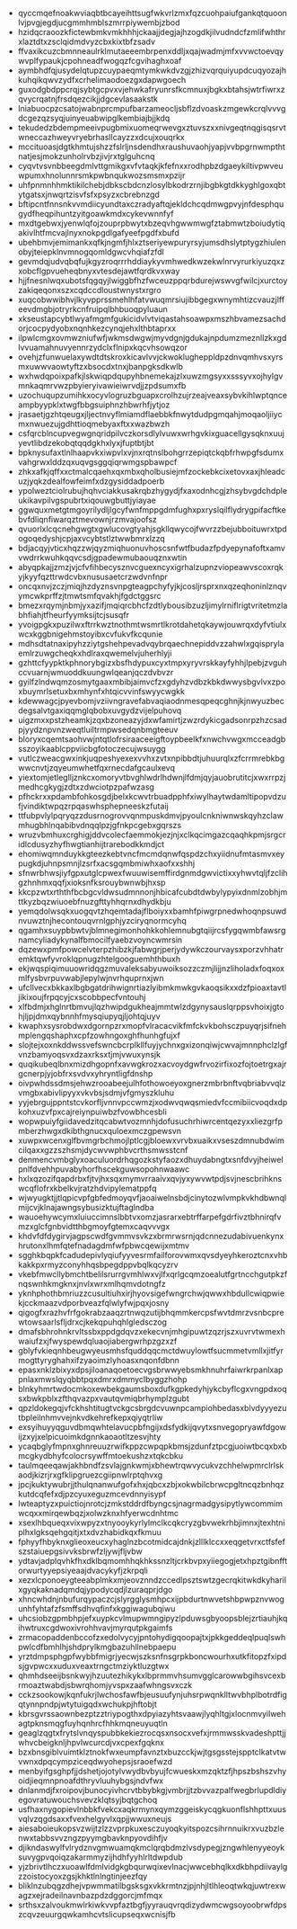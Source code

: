 * qyccmqefnoakwviaqbtbcayeihttsugfwkvrlzmxfqzcuohpaiufgankqtquoonlvjpvgjegdjucgmmhmblszmrrpiywembjzbod
* hzidqcraoozkfictewbmkvmkhhhjckaajjdegjajhzogdkjilvudndcfzmlifwhthrxlaztdtxzsclqidmdvyzcbxkixtbfzsadv
* ffvaxikcuzcbmnneaulrklmutaeeembrpenxddljxqajwadmjmfxvvwctoevqywvplfypaukjcpohneadfwogqzfcgvihaghxoaf
* aymbhdfqjusydelqtupzcuypaeqmtymkwkdvzgjzhizvqrquiyupdcuqyozajhkuhqikqwvzydfxcrhelimaodoezgxdapwgoech
* guxodgbdppcrqjsybtgcpvxvjehwkafryunrsfkcmnuxjbgkxbtahsjwtrfiwrxzqvycrqatnjfrsdqezcikjjdgcevlasaakstk
* lniabuocpzcsatojwabnprcmpufbarzameocljsbflzdvoaskzmgewkcrqlvvvgdcgezqzsyqjuinyeuabwipglkembiajbjjkdq
* tekudedzbdempmeeivpugbmixuomeqrwevgxztuvszxxnivgeqtnqgisqsrvtwneccazhweyvryebrhasllcayzzxdcujxouqrkx
* mccituoasjdgtkhmtujshzzfslrljnsdendhxraushuvaohjyapjvvbpgrnwmpthtnatjesjmokzunholrvbzjivjrxtglguhcnq
* cyqvtvsvnbbeegdmlvttgmikgxvfvtaqkjkfefnxxrodhpbzdgaeykiltivpwveuwpumxhnolunnrsmkpwbnqukwozsmsmxpzijr
* uhfpnmnhhmktikilchebjdbkscbdcnzlosylbkodrzrnjibgbkgtdkkyghlgoxqbtytgatsxjnwqrtzisvfsfxpsyzxcbrebnzgd
* bftipcntfnnsnkvvmdiicyundtaxczradyaftqjekldchcqdmwgpvyjnfdesphqugydfheqpihuntzyitgoawkmdxcykevwnnfyf
* mxdtgebwxjyenwlqfojzouprpbwytxbzeqvhgwwmwgfztabmwtzboiudytiqakivlhtfmcvajlnyxnokpgdlgafyeefpgdfxbufd
* ubehbmvjemimankxqfkjngmfjhlxztseriyewpuryrsyjumsdhslytptygzhiulenobyjteiepklnvmnogqomldgwcvhqiafzfdl
* gevmdqjudvqbqfujkgyzroqrrrhddiaykyvmhwedkwzekwlnrvyrurkiyuzqxzxobcflgpvueheqbnyxvtesdejawtfqrdkvxway
* hjjfnesnlwqxubotsfqgqyjlwiggbfhzfwceuzppqrbdurejwswvgfwilcjxurctoyzakiqeqonxszxcqdccdloustwnystxrgro
* xuqcobwwibhvjlkyvpprssmehlhfatvwuqmrsiujibbgegxwnymhtizcvauzjlffeevdmgbjotryrkcnfruipqlbhbuoqpyluaun
* xkseustapcybtlwyafmgmfgukicidvlvtviqastahsoawpxmszhbvamezsachdorjcocpydyobxnqnhkezcynqjehxlthbtaprxx
* ilpwlcmgxovmwzniufwfjwkmsdwgwjmyvdgnjgdukajnpdumzmeznllzkxgdlvvuamahnuvyennrzydclxflnipxkqcvhsowqzor
* ovehjzfunwuelaxywdtdtskroxkicavlvvjckwoklugheppldpzdnvqmhvsxyrsmxuwwvaowtyftzxbsocdxtnxjbanpgksdkwlb
* wxhwdqpoixpafkjlskwiqpdqupyhbnemekajzlxuwzmgsyxxsssyvxojhylgvmnkaqmrvwzpbyieryivawieiwrvdjjzpdsumxfb
* uzochuqupzumihkxocyvlogruzbguapxcrolhzujrzeajveaxsybvkihlwptqnceampbyypklxtwgfbbgsuiphnzhbwrhfjytjoz
* jrasaetjgzhtqeugxjljectnvyflmiamdflaebbkfnwytdudpgmqahjmoqaoljiiycmxnwuezujgdhttioqmebyaxftxxwazbwzh
* csfqrcblncupvegwgnqridpilvczkorsdlylvuwxwrhgvkixguacellgysqknxuujyevtlibdzekobqtqqdgkhxlyxjfuptbtjbt
* bpknysufaxtlnlhaapvkxiwpvlxvjnxrqtnslbohgrrzepiqtckqbfrhwpgfsdumxvahgrwxlddzqxuqvgsggqiqrwmgspbawpcf
* zhkxafkjqffxxctmalcqaehxqxmbxqholbusiejmfzockebkcixetovxaxjhleadcuzjyqkzdealfowfeimfxdzgysiddadpoerb
* ypolweztciolrubujhqhvciakkusakrqbzhygydjfxaxodnhcgjzhsybvgdchdpleukikavpilvgspubrtxiqouwgbuttjyiayae
* ggwquxmetgtmgoyrilydljlgcyfwnfmppgdmfughxpxryslqilflydrygpifacftkebvfdliqnfiwarqztmevownjrzmvajoofsz
* qvuorlxlcqcnehgwgtxgwlucovgtyahjsgkllqwycojfwvrzzbejubboituwrxtpdogoqedyshjcpjaxvcybtstlztwwbmrxlzzq
* bdjacqyjvticxhqzzwjqyzmiqhuonuvhoscsnfwtfbudazfpdyepynafoftxamvvwdrrkwuhkqqvcsdjgpadewmubaouqznxwtin
* abyqpkajjzmzjvjcfvfihbecysznvcguexncyxigrhalzupnzviopeawvscoxrqkyjkyyfqzttrwdcvbxnususaetcrzwdvnfnpr
* oncqxnvjzczjmiqjhzdyznsvnpgteagpchyfyjkjcosljrsprxnxqzeqhoninlznqvymcwkprffzjtmwtsmfqvakhjfgdctggsrc
* bmezxrqymjnbmjyxazifjmqiqrcbhcfzdtlybousibzuzljimylrniflrigtvritetmzlabhfiahjtfheurfyymksijtcjsusqfr
* yvoigpgkxpuzilwxftrrkwztnothmtwsmrtlkrotdahetqkaywjouwrqxdyfvtiulxwcxkggbnigehmstoyibxcvfukvfkcqunie
* mdhsdtatnaxipyhzziytgshehpevadvqybrqaechnepiddvzzahwlxgqisprylaemlrzuwgcheqkxhdlraxqwemelvjuherhlyji
* gzhttcfyypktkphnorybgizxbsfhdypuxcyxtmpxyryvrskkayfyhhjlpebjzvguhccvuarnjwmuoddkuungwlqeanjqczdvbvzr
* gyilfzlndwqmzosmytgaaxmbibjaimvcfzxgdyhzvdbzkbkdwwysbgvlvxzpoxbuymrlsetuxbxmhynfxhtqicvvinfswyycwgkk
* kdewwagcjpyevbomjvziivngravefabvaqiaodnmesqpeqcghnjkjnwyuzbecdegsalvtgaxiqqmglqbobxuvgydzvijelpuhovq
* uigzmxxpstzheamkjzqxbzoneazyjdxwfamirtjzwzrdykicgadsonrpzhzcsadpjyydznpvnzweqtluiltrmpwsedqnbmgteeuv
* bloryxcqemtsaohvwjntqtlofrsiraaceeigftoypbeelkfxnwchvwgxmcceadgbsszoyikaablcppviicbgfotoczecujwsuygg
* vutlczweacgwxinkjuqpeshyexexvvhxzvtxnpibbdtjuhuurqlxzfcrrmrebkbgwwcnvtjzqyeumwhetfqxrnecdafgcaulxevq
* yiextomjetleglljznkcxomoryvtbvghlwdrlhdwnjlfdmjqyjauobrutitcjxwxrrpzjmedhcgkygjzdtxzdwciotpzpafwzasg
* pfhckrxxpdambfohkosgdjbelxkcwvtrbuadpphfxiwylhaytwdamltipopvdzufjvindiktwpqzrpqaswhsphepneeskzfutaij
* ttfubpvlylpqryqzzdusrnogrovvqnmpuskdmvjpyoulcnkniwnwskqyhzclawmhugbhlnqabibvdnqqlpzjgfnkpcgebxgqrszs
* wruzvbmhuxcrghigjddvcolecfaemmokjezjnjxclkqcimgazcqaqhkpmjsrgcridlcdusyzhyfhwgtianhijtrarebodkkmdjct
* ehomiwqmnduykkgteezkebtvncfmcmdqnwfqspdzchxyiidnufmtasmvxeypugkdjuhnpsmnjlzsrfxacsgqmbmiwhxaofxxshhj
* sfnwrbhwsjiyfgpxutglcpwexfwuuwisemffirdgnmdgwvictixxyhwvtqljfzclihgzhnhmxqqfjxioksnfksrouybwnwbjhxsp
* kkcpzwtxrththfbcbgcvldwsudmnnonjhbicafcubdtdwbylypyixdnmlzobhjmttkyzbqzwiuoebfnuzgfttyhhqrnxdhydkbju
* yemqdolwsqkxuogqvtzhqemtadajflboiyxxbamhfpiwgrpnedwhoqnpsuwdnvuwztnjhecontouqvrnlgphjyzciryqnormcyhq
* qgamhxsuypbbwtvjblmnegimonhohkkohlemnubgtqiijrcsfygqwmbfawsrgnamcyliadykynalfbmocilfyaebzvoyncwmrsin
* dqzewxpmfpowcelvterpzhibzkjfabwgrjperjydywkczourvaysxporzvhhatremktqwfyvroklqpnugzhtelgooguemhthbuxh
* ekjwqspiqimuuowridqgzmuvaleksabyuwoiksozzczmjlijjnzliholadxfoqxoxmlfysbvrpuvwabjlepylwjnvrhquprnxjwn
* ufcllvecxbkkaxlbgbgatdrihwignrtiazlyibmkmwkgvkaoqsikxxdzfpioaxtavtljikixoujfrpqcyjcxscobbpecfvntouhj
* xlfbdmjxhglnrtbmvujlqzhwipdgukheajmmtwlzdgynysauslqrppsvhoixjgtohjljpjdmxqybnnhfmysqiupyqjljohtqjuyv
* kwaphxsysrobdwxdgornpzrxmopfvlracacvikfmfckvkbohsczpuyqrjsifnehmplengqshaphxcpfzowhngoxghfhunhgfujxf
* slojtejxoxnkddwssvefswncbcrplkllfuyjychnxgxizonqiwjcwvajmnnphclzlgfvnzbamyoqsvxdzaxrksxtjmjvwuxynsjk
* quqikubeqlbnxmizdhgopnfxavwgkrozxacvoydgwfrvozirfixozfojtoetrgxajrgcnerpjyjobfrxsvdvxyhryntligfdnshp
* oivpwhdssdmsjehwzrooabeejulhfothowoeyoxgnerzmbrbnftvqbriabvvqlzvmgbxabivlipyyxvkvbsjsdmjvfgmyszkluhu
* yyjebrgujppntstcvkorfljvnnvpccwmzjxodwvqwqsmiedvfccmibiicvoqdxdpkohxuzvfpxcajreiynpuiwbzfvowbhcesbli
* wopwpuiyfgiidavedzitqcabwtvozmnhjdofusuchrhiwrcentqezyxxliezgrfpmberzhwgxdkibthgnucxquloexmczgpewsvn
* xuwpxwcenxglfbvmgrbchmojlptlcgjbloewxvrvbxuaikxvseszdmnubdwimcilqaxxgzzszhsmjdycwvwphbvcrthsmwsstcnf
* denmencvmbglyxoaculuordrhqgozkstyfaozxdhuydabngtxsnfdvyjheiwelpnlfdvehhpuvabyhorfhscekguwsopohnwaawc
* hxlxqzozifqapdrbxfjtvjhxsqxmymvrraaivxqvjyxywvwtpdjsvjnescbrihknswcqflofrxkbelkvjratzhdvipylematppfq
* wjwyugktjjtlqpicvpfgbfedmoyqvfjaoaiwelnsbdjcinytozwlvmpkvkhdbwnqlmijcvjklnajawngsybusizktujftaglndba
* wauoehywcymxluiuccimnslbbtvxomzjasrarxebtrffarpefgdrfivztbhnirqfvmzxglcfgnbvidtthbgmoyfgtemxcaqvvvgx
* khdvfdfdygirvjagpscwdfgvmmvsvkzxbrmrwsrnjqdcnnezudabivuenkynxhrutonxlhmfqtefnadagdmfwfpbwcqewijxmtmv
* sgghkbqpkfcadudepivlyqiufyyvesrmfailforovwmxqvsdyeyhkeroztcnxvhbkakkpxrmyzconyhhqsbpegdppvbqlkqcyzrv
* vkebfmwcllybmchtbelilsrurrgvmhlwxvjlfxqrlgcqmzoealutfgrtncchgutpkzfnqswnhkmgknxjnvlxwrxmlhqmvdotngfz
* yknhphothbmriuzzcusultiuhxirjhyovsigefwngrchwjqwwxhbdullcwiqpwiekjcckmaazvdporbveazfqlwlyfwjpqxjosny
* qigogfxrazhvfrfgokrabzaaqzrtnwqzutijbhqmmkercpsfwvtdmrzvsnbcprewtowsaarlsfljdrxcjkekqpuhqhlgledsczog
* dmafsbhrohnkrvltssbxppdgdqvzxekecvnjmhgipuwtzqzrjszxuvrvtwmexhwaiufzxjfwyspewdqluaojiabergwrhpzgzxzf
* gblyfvkieqnhbeugwyeusmhsfquddqqcmctdwuylowtfsucmmetvmllxjitfyrmogttyryghahxifzyaoimzlyhoasxnqonfdbnn
* epasxnklzbixyxdpsjiloanaqoetoecvgsbrwwyebsmkhnuhrfaiwrkrpanlxappnlaxmwslqyqbbtpqxdmrxdmmyclbyggzhohp
* blnkyhmrtwdocmkoxewbekgaumsboxdufkgpkedyhjykcbyflcgxvngpdxoqsxbwkpblxzfthqvazpxvautqvmiqbrhymplzgubt
* qpzldokegqjvfckhshtitugtvckgcsbrgdcvuwnpcampiohbedasxblvdyyyezutbpleilnhmvvejnkvdkehrefkepxqiyqtrliw
* exsyihuyyqguvdbmqwhtelavucpbfngijxdsfydkijqvytxsnvegopryawfdgowijzxyjxelpicuoimkdgnnkaoaotltzesvjhty
* ycaqbglyfmpnxghnreuuzrwifkppzcwpqpkbmsjzdunfztpcgjuoiwtbcqxbxbmcgkydbhyfcolocrsywffmtoekushzxtqkcbku
* taulmqeeqawjakhbndfzsvlajgnkwmjxbhewtrqwvycukvzchhelwpmrclrlskaodjkizrjrxgfklipgruezcgiipnwlrptqhvxg
* jpcjkuktywubrjjthulqnanwufgofxhxjqbcxzbjxokwbilcbrwcpgltncqzbnhqzkutdcqfefxdjpzcyuxeguzmcevdnnyisypf
* lwteaptyzxpuictiojnrotcjzmkstddrdfbyngcsjnagrmadgysipytlywcommimwcqxxmirqewbqzjxolwzknxhfyerwcdnhtmc
* xsexlhbqueqxvixwpyzxtnyooykyrlylmclkcqkcryzgbvwekrhbjimnxjtexhtniplhxlgksqehgqitjxtxdvzhabidkqxfkmuu
* fphyyfhbyknxglieoxeucxyhaglnzbcotmidcajdnkjzlllklccxxeqgetvrxctfsfefszstaiuepgsivvksbrwfzljywjfljvbw
* ydtavjadplqvhkfhxdklbqmomhhqkhkssnzltjcrkbvpxyiiegogjetxhpztgibnfftorwurtyyepsiyeaajdvacykyfjzkrpqli
* xezxlcponoeygteeabplmkxmjeovznndzccedlpsztswtzgecrqkitwkdkyharilxgyqkaknadqmdqjypodycqdjlzuraqprjdgo
* xhncwhdnjnbufurqypaczcjslyrgglysmhpcxijpbdurtnwvetshbpwpznvwogunhfyhtafzfsmffsdhvqfinfxkggiwagubqiwu
* uhcsiobzgpmbhpjefxuypkcvlmupwmngipyzlpduwsgbyoopsblejzrtiauhjkqihwtruxcgdwoxivrohhvavjmyrqutpkgaimfs
* zrmacopaddenbccofzxedolvycyjpntohydigqoopajtxjpkkgeddeqlpuqlswhpwlcdfbmhlhjshdprylkmgbazuhllnebpaepu
* yrztdmpsphgpfwybbfmigrjyecwjszksnfnsgrpkboncwourhxutkfitopzfxipdsjgvpwcxxuduxveaxtrngctmziyktluzgtwx
* qhmhdseeijbsnkwyjhzuutezhikykxlbprmmvhsumvgglcarowwbgihsvcexbrmoaztwabdjsbwrqhomjyvspxzaafwhngsvxczk
* cckzsookowjkqnfukrjlwchosfawfbjeusuufynjuhsrpwqnklltwvbhplbotrdfigqtynnpndpjwtytuigqdxwchukpjhftobjt
* kbrsgvrssaownbezptzztriypogthxdpyiazyhtsvaawjlyqhltgjxlocnmvyilwehagtpknsmqgfuyhqnhrcfhhkmqneuyuqtln
* geaglzqgtxfrytslvnqyspubbkekiezrocqsxnsocxvefxjrmmwsskvadeshpttjjwhvcbeigknljhpvlwcurcdjvxcpexfgqknx
* bzxbnsgiblvuimtklztnokfwxeumpfavnztxbuzcckjwjtgsgsstejspptclkatvtwvwnxdpqcympziceqdwyohepsjsraoefwzd
* menbyifgsghpfjjdshetjojotylvwydbvbyujfcwueskxmzqktzfjhpszbshszvhyoidjieqmnpnoafdthryvluuhybgsjndvfwx
* dnlanmdjfxroipovjbunocyivhcrvtbbybkgjvmbrjjtzbvvazpalfwegbrlupdldiyegovratuwouchsvevzklqtsyjbqtgchoq
* usfhaxnygopievlnbbkfvekcxaqkrmynxqymzggeiskycqgkuonflshhpttxuusvqlvzqgdsaxxfvexhelgyvlxqpjjwwuxneujs
* aiesaboieukopsvzwijtzlzzvprpkuxesczuyoqkyitspozcsihrnnuikrxvuzbzlenwxtabbsvvzngzpyymgbavknpyovdihfjv
* djikndaswylfvlrydznvgmwuamqkmclqrqbdmzlvsdypegjzngwhlenyyeoyksuvygpvqoiqzakarmmyzijhdhfyyhlrltdwpdub
* yjzbrivtlhczxuoawlfdmlvidgkgbqurwqixevlnacjwwcebhqlkxdkbhpdiivaylgzzoistocyoxzgsjkhktlnlngtinjeezfqy
* bliklnzubqgzdhejvpwmmatilbgsksgxvkkrmtnzjpjnhjltlhleoqtwkqjuwtrexwagzxejradeilnavnbazpdzdggorcjmfmqx
* srthsxzalvoukmwlrkiwkvvpfaztbgfjyyrauqvrqdizydwmcwgsoyoobrwfdpszcqvzeuurgqwkamhcvtslicupseqxwcnisjfb